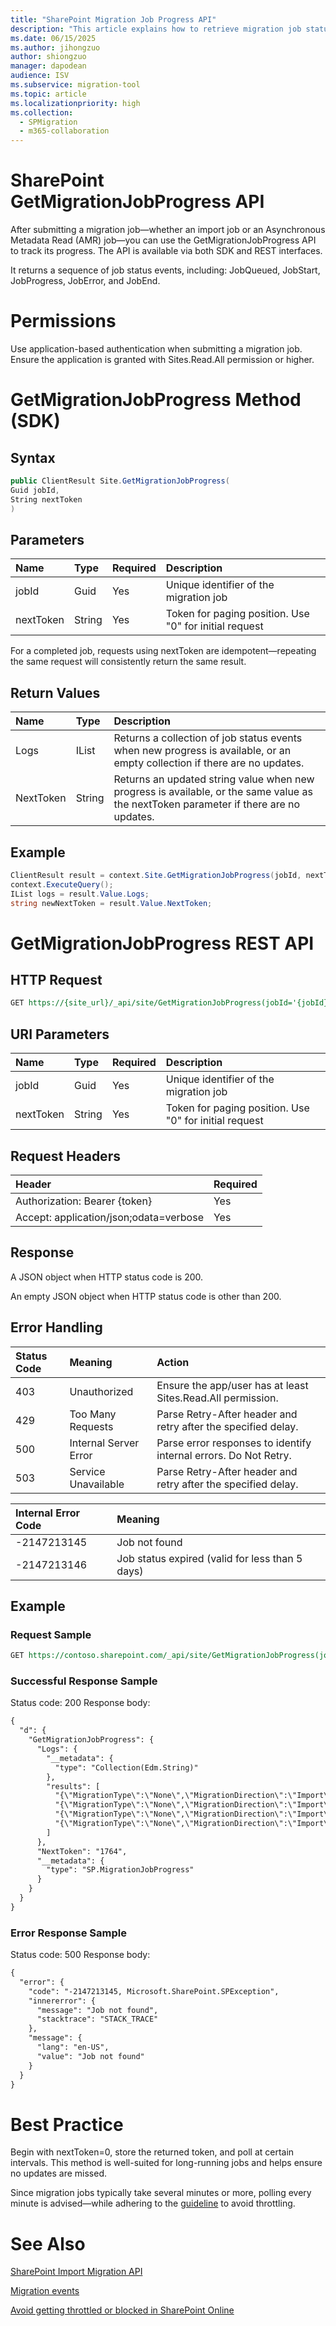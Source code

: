 ```yaml
---
title: "SharePoint Migration Job Progress API"
description: "This article explains how to retrieve migration job status with GetMigrationJobProgress API."
ms.date: 06/15/2025
ms.author: jihongzuo
author: shiongzuo
manager: dapodean
audience: ISV
ms.subservice: migration-tool
ms.topic: article
ms.localizationpriority: high
ms.collection:
  - SPMigration
  - m365-collaboration
---
```

# SharePoint GetMigrationJobProgress API

After submitting a migration job—whether an import job or an Asynchronous Metadata Read (AMR) job—you can use the GetMigrationJobProgress API to track its progress. The API is available via both SDK and REST interfaces.

It returns a sequence of job status events, including: JobQueued, JobStart, JobProgress, JobError, and JobEnd.

# Permissions
Use application-based authentication when submitting a migration job. Ensure the application is granted with Sites.Read.All permission or higher.

# GetMigrationJobProgress Method (SDK)
## Syntax
```csharp
public ClientResult Site.GetMigrationJobProgress(
Guid jobId, 
String nextToken
)
```

## Parameters
|    Name    |   Type   | Required |                     Description                        |
| :--------- | :------- | :------- | :----------------------------------------------------- |
|   jobId    |   Guid   |   Yes    | Unique identifier of the migration job                 |
| nextToken  |  String  |   Yes    | Token for paging position. Use "0" for initial request |

For a completed job, requests using nextToken are idempotent—repeating the same request will consistently return the same result.

## Return Values
|    Name    |   Type   |                                                      Description                                                                      |
| :--------- | :------- | :------------------------------------------------------------------------------------------------------------------------------------ |
|    Logs    |   IList  | Returns a collection of job status events when new progress is available, or an empty collection if there are no updates.             |
| NextToken  |  String  | Returns an updated string value when new progress is available, or the same value as the nextToken parameter if there are no updates. |

## Example
```csharp
ClientResult result = context.Site.GetMigrationJobProgress(jobId, nextToken ?? "0");
context.ExecuteQuery();
IList logs = result.Value.Logs;
string newNextToken = result.Value.NextToken;
```

# GetMigrationJobProgress REST API
## HTTP Request
```rest
GET https://{site_url}/_api/site/GetMigrationJobProgress(jobId='{jobId}',nextToken=0)
```

## URI Parameters
|    Name    |   Type   | Required |                     Description                        |
| :--------- | :------- | :------- | :----------------------------------------------------- |
|   jobId    |   Guid   |   Yes    | Unique identifier of the migration job                 |
| nextToken  |  String  |   Yes    | Token for paging position. Use "0" for initial request |

## Request Headers
|                 Header                 | Required |
| :------------------------------------- | :------- |
| Authorization: Bearer {token}          |    Yes   |
| Accept: application/json;odata=verbose |    Yes   |

## Response
A JSON object when HTTP status code is 200. 

An empty JSON object when HTTP status code is other than 200.

## Error Handling
| Status Code |    Meaning     |                      Action                                             |
| :---------- | :------------- | :---------------------------------------------------------------------- |
|     403     | Unauthorized   | Ensure the app/user has at least Sites.Read.All permission.             |
|     429     | Too Many Requests  | Parse Retry-After header and retry after the specified delay.       |
|     500     | Internal Server Error | Parse error responses to identify internal errors. Do Not Retry. |
|     503     | Service Unavailable   | Parse Retry-After header and retry after the specified delay.    |

| Internal Error Code |                    Meaning                      |
| :------------------ | :---------------------------------------------- |
|     -2147213145     | Job not found                                   |
|     -2147213146     | Job status expired (valid for less than 5 days) |

## Example
### Request Sample
```rest
GET https://contoso.sharepoint.com/_api/site/GetMigrationJobProgress(jobId=' 3e280efa-78a3-4ba1-bac6-e447aa538ca5', nextToken=0)
```

### Successful Response Sample
Status code: 200
Response body:
```rest
{
  "d": {
    "GetMigrationJobProgress": {
      "Logs": {
        "__metadata": {
          "type": "Collection(Edm.String)"
        },
        "results": [
          "{\"MigrationType\":\"None\",\"MigrationDirection\":\"Import\",\"SiteId\":\"48f1898f-77d9-4a1b-bddc-1f49bb6dc134\",\"DbId\":\"de6b85cd-726e-4b13-ae04-629798fddbf3\",\"TotalRetryCount\":\"0\",\"JobId\":\"3e280efa-78a3-4ba1-bac6-e447aa538ca5\",\"Time\":\"05/20/2025 09:18:48.132\",\"CorrelationId\":\"91884a0c-5ee8-4e1f-a23f-e4f7ec170182\",\"Event\":\"JobQueued\"}",
          "{\"MigrationType\":\"None\",\"MigrationDirection\":\"Import\",\"SiteId\":\"48f1898f-77d9-4a1b-bddc-1f49bb6dc134\",\"WebId\":\"7206fc09-e4af-48b3-8730-ed7321396d7a\",\"DbId\":\"de6b85cd-726e-4b13-ae04-629798fddbf3\",\"FarmId\":\"f77d7b6c-ef43-4609-8fce-0e93142ce8a0\",\"ServerId\":\"44af885c-393b-4236-9417-bae7a9edc44e\",\"SubscriptionId\":\"82abb045-250e-4186-ba83-b9295930f272\",\"TotalRetryCount\":\"0\",\"JobId\":\"3e280efa-78a3-4ba1-bac6-e447aa538ca5\",\"Time\":\"05/20/2025 09:20:51.129\",\"CorrelationId\":\"7d3e7a8e-4445-4ce0-adb1-078e78cbf686\",\"Event\":\"JobStart\"}",
          "{\"MigrationType\":\"None\",\"MigrationDirection\":\"Import\",\"TotalRetryCount\":\"0\",\"ObjectType\":\"ListItem\",\"Url\":\"\",\"Id\":\"cb471d5f-593f-4a63-b59e-8eae3e35b08a\",\"SourceListItemIntId\":\"3\",\"TargetListItemIntId\":\"3\",\"ErrorCode\":\"-2147286782\",\"ErrorType\":\"Microsoft.SharePoint.SPException\",\"Message\":\"Attempted to use an object that has ceased to exist. (Exception from HRESULT: 0x80030102 (STG_E_REVERTED)) \",\"JobId\":\"3e280efa-78a3-4ba1-bac6-e447aa538ca5\",\"Time\":\"05/20/2025 09:20:55.490\",\"CorrelationId\":\"7d3e7a8e-4445-4ce0-adb1-078e78cbf686\",\"Event\":\"JobError\"}",
          "{\"MigrationType\":\"None\",\"MigrationDirection\":\"Import\",\"TotalRetryCount\":\"0\",\"FilesCreated\":\"0\",\"BytesProcessed\":\"0\",\"ObjectsProcessed\":\"4\",\"TotalExpectedSPObjects\":\"15\",\"TotalErrors\":\"3\",\"TotalWarnings\":\"0\",\"WaitTimeOnSqlThrottlingMilliseconds\":\"0\",\"TotalDurationInMs\":\"0\",\"CpuDurationInMs\":\"0\",\"SqlDurationInMs\":\"0\",\"SqlQueryCount\":\"0\",\"IsShallowCopy\":\"False\",\"CreatedOrUpdatedFileStatsBySize\":\"{}\",\"ObjectsStatsByType\":\"{\\\"SPUser\\\":{\\\"Count\\\":1,\\\"TotalTime\\\":124,\\\"AccumulatedVersions\\\":0,\\\"ObjectsWithVersions\\\":0},\\\"SPFolder\\\":{\\\"Count\\\":1,\\\"TotalTime\\\":153,\\\"AccumulatedVersions\\\":0,\\\"ObjectsWithVersions\\\":0},\\\"SPDocumentLibrary\\\":{\\\"Count\\\":1,\\\"TotalTime\\\":404,\\\"AccumulatedVersions\\\":0,\\\"ObjectsWithVersions\\\":0},\\\"SPFile\\\":{\\\"Count\\\":1,\\\"TotalTime\\\":0,\\\"AccumulatedVersions\\\":0,\\\"ObjectsWithVersions\\\":0},\\\"SPListItem\\\":{\\\"Count\\\":1,\\\"TotalTime\\\":1880,\\\"AccumulatedVersions\\\":0,\\\"ObjectsWithVersions\\\":0}}\",\"TotalExpectedBytes\":\"0\",\"FilesCreatedIrrespectiveOfVersions\":\"0\",\"BytesProcessedOnlyCurrentVersion\":\"0\",\"JobId\":\"3e280efa-78a3-4ba1-bac6-e447aa538ca5\",\"Time\":\"05/20/2025 09:20:57.380\",\"CorrelationId\":\"7d3e7a8e-4445-4ce0-adb1-078e78cbf686\",\"Event\":\"JobEnd\"}"
        ]
      },
      "NextToken": "1764",
      "__metadata": {
        "type": "SP.MigrationJobProgress"
      }
    }
  }
}
```

### Error Response Sample
Status code: 500
Response body:
```rest
{
  "error": {
    "code": "-2147213145, Microsoft.SharePoint.SPException",
    "innererror": {
      "message": "Job not found",
      "stacktrace": "STACK_TRACE"
    },
    "message": {
      "lang": "en-US",
      "value": "Job not found"
    }
  }
} 
```

# Best Practice
Begin with nextToken=0, store the returned token, and poll at certain intervals. This method is well-suited for long-running jobs and helps ensure no updates are missed.

Since migration jobs typically take several minutes or more, polling every minute is advised—while adhering to the [guideline](/docs/general-development/how-to-avoid-getting-throttled-or-blocked-in-sharepoint-online.md) to avoid throttling.

# See Also
[SharePoint Import Migration API](/docs/apis/migration-api-overview.md)

[Migration events](/docs/apis/migration-events.md)

[Avoid getting throttled or blocked in SharePoint Online](/docs/general-development/how-to-avoid-getting-throttled-or-blocked-in-sharepoint-online.md)
